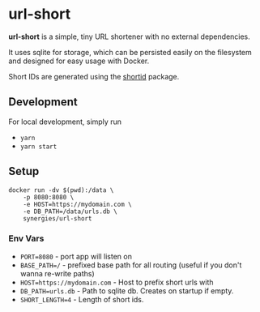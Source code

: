 # url-short

**url-short** is a simple, tiny URL shortener with no external dependencies.

It uses sqlite for storage, which can be persisted easily on the filesystem and designed for easy usage with Docker.

Short IDs are generated using the [shortid](https://www.npmjs.com/package/shortid) package.

## Development

For local development, simply run

-   `yarn`
-   `yarn start`

## Setup

```
docker run -dv $(pwd):/data \
    -p 8080:8080 \
    -e HOST=https://mydomain.com \
    -e DB_PATH=/data/urls.db \
    synergies/url-short
```

### Env Vars

-   `PORT=8080` - port app will listen on
-   `BASE_PATH=/` - prefixed base path for all routing (useful if you don't wanna re-write paths)
-   `HOST=https://mydomain.com` - Host to prefix short urls with
-   `DB_PATH=urls.db` - Path to sqlite db. Creates on startup if empty.
-   `SHORT_LENGTH=4` - Length of short ids.
